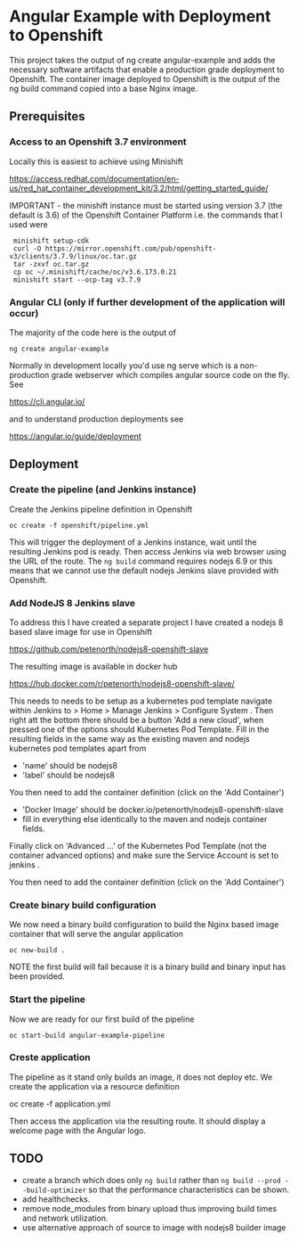 # Angular Example with Deployment to Openshift

This project takes the output of ng create angular-example and adds the necessary software artifacts that enable a production grade deployment to Openshift. The container image deployed to Openshift is the output of the ng build command copied into a base Nginx image.

## Prerequisites

### Access to an Openshift 3.7 environment

Locally this is easiest to achieve using Minishift

https://access.redhat.com/documentation/en-us/red_hat_container_development_kit/3.2/html/getting_started_guide/

IMPORTANT - the minishift instance must be started using version 3.7 (the default is 3.6) of the Openshift Container Platform i.e. the commands that I used were

     minishift setup-cdk
     curl -O https://mirror.openshift.com/pub/openshift-v3/clients/3.7.9/linux/oc.tar.gz
     tar -zxvf oc.tar.gz
     cp oc ~/.minishift/cache/oc/v3.6.173.0.21
     minishift start --ocp-tag v3.7.9
     
### Angular CLI (only if further development of the application will occur)

The majority of the code here is the output of 

    ng create angular-example
   
Normally in development locally you'd use ng serve which is a non-production grade webserver which compiles angular source code on the fly. See

https://cli.angular.io/

and to understand production deployments see

https://angular.io/guide/deployment

## Deployment

### Create the pipeline (and Jenkins instance)

Create the Jenkins pipeline definition in Openshift

    oc create -f openshift/pipeline.yml
    
This will trigger the deployment of a Jenkins instance, wait until the resulting Jenkins pod is ready. Then access Jenkins via web browser using the URL of the route. The `ng build` command requires nodejs 6.9 or this means that we cannot use the default nodejs Jenkins slave provided with Openshift. 

### Add NodeJS 8 Jenkins slave

To address this I have created a separate project I have created a nodejs 8 based slave image for use in Openshift

https://github.com/petenorth/nodejs8-openshift-slave

The resulting image is available in docker hub

https://hub.docker.com/r/petenorth/nodejs8-openshift-slave/

This needs to needs to be setup as a kubernetes pod template navigate within Jenkins to > Home > Manage Jenkins > Configure System . Then right att the bottom there should be a button 'Add a new cloud', when pressed one of the options should Kubernetes Pod Template. Fill in the resulting fields in the same way as the existing maven and nodejs kubernetes pod templates apart from 

* 'name' should be nodejs8
* 'label' should be nodejs8

You then need to add the container definition (click on the 'Add Container')

* 'Docker Image' should be docker.io/petenorth/nodejs8-openshift-slave
* fill in everything else identically to the maven and nodejs container fields.

Finally click on 'Advanced ...' of the Kubernetes Pod Template (not the container advanced options) and make sure the Service Account is set to jenkins . 

You then need to add the container definition (click on the 'Add Container')

### Create binary build configuration 

We now need a binary build configuration to build the Nginx based image container that will serve the angular application

    oc new-build .
    
NOTE the first build will fail because it is a binary build and binary input has been provided.

### Start the pipeline

Now we are ready for our first build of the pipeline

    oc start-build angular-example-pipeline
    
### Creste application

The pipeline as it stand only builds an image, it does not deploy etc. We create the application via a resource definition

  oc create -f application.yml

Then access the application via the resulting route. It should display a welcome page with the Angular logo.

## TODO

* create a branch which does only `ng build` rather than `ng build --prod --build-optimizer` so that the performance characteristics can be shown.
* add healthchecks.
* remove node_modules from binary upload thus improving build times and network utilization.
* use alternative approach of source to image with nodejs8 builder image 
